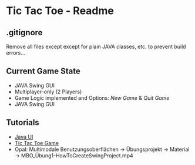 # Tic Tac Toe - Readme

## .gitignore
Remove all files except except for plain JAVA classes, etc. to prevent build errors...

## Current Game State
- JAVA Swing GUI
- Multiplayer-only (2 Players)
- Game Logic implemented and Options: *New Game* & *Quit Game*
- JAVA Swing GUI

## Tutorials

- [Java UI](https://www.youtube.com/watch?v=Kmgo00avvEw&t=2564s)
- [Tic Tac Toe Game](https://www.youtube.com/watch?v=rA7tfvpkw0I&t=1588s)
- Opal: Multimodale Benutzungsoberflächen -> Übungsprojekt -> Material -> MBO_Übung1-HowToCreateSwingProject.mp4